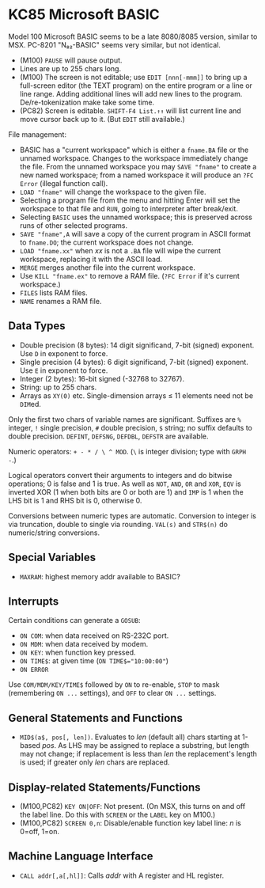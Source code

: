KC85 Microsoft BASIC
====================

Model 100 Microsoft BASIC seems to be a late 8080/8085 version, similar to
MSX. PC-8201 "N₈₂-BASIC" seems very similar, but not identical.

- (M100) `PAUSE` will pause output.
- Lines are up to 255 chars long.
- (M100) The screen is not editable; use `EDIT [nnn[-mmm]]` to bring up a
  full-screen editor (the TEXT program) on the entire program or a line or
  line range. Adding additional lines will add new lines to the program.
  De/re-tokenization make take some time.
- (PC82) Screen is editable. `SHIFT-F4 List.↑↑` will list current line and
  move cursor back up to it. (But `EDIT` still available.)

File management:
- BASIC has a "current workspace" which is either a `fname.BA` file or the
  unnamed workspace. Changes to the workspace immediately change the file.
  From the unnamed workspace you may `SAVE "fname"` to create a new named
  workspace; from a named workspace it will produce an `?FC Error` (illegal
  function call).
- `LOAD "fname"` will change the workspace to the given file.
- Selecting a program file from the menu and hitting Enter will set the
  workspace to that file and `RUN`, going to interpreter after break/exit.
- Selecting `BASIC` uses the unnamed workspace; this is preserved across
  runs of other selected programs.
- `SAVE "fname",A` will save a copy of the current program in ASCII format
  to `fname.DO`; the current workspace does not change.
- `LOAD "fname.xx"` when _xx_ is not a `.BA` file will wipe the current
  workspace, replacing it with the ASCII load.
- `MERGE` merges another file into the current workspace.
- Use `KILL "fname.ex"` to remove a RAM file. (`?FC Error` if it's current
  workspace.)
- `FILES` lists RAM files.
- `NAME` renames a RAM file.


Data Types
----------

- Double precision (8 bytes): 14 digit significand, 7-bit (signed)
  exponent. Use `D` in exponent to force.
- Single precision (4 bytes): 6 digit significand, 7-bit (signed) exponent.
  Use `E` in exponent to force.
- Integer (2 bytes): 16-bit signed (-32768 to 32767).
- String: up to 255 chars.
- Arrays as `XY(0)` etc. Single-dimension arrays ≤ 11 elements need not be
  `DIM`ed.

Only the first two chars of variable names are significant. Suffixes are
`%` integer, `!` single precision, `#` double precision, `$` string; no
suffix defaults to double precision. `DEFINT`, `DEFSNG`, `DEFDBL`, `DEFSTR`
are available.

Numeric operators: `+ - * / \ ^ MOD`. (`\` is integer division; type with
`GRPH -`.)

Logical operators convert their arguments to integers and do bitwise
operations; 0 is false and 1 is true. As well as `NOT`, `AND`, `OR` and
`XOR`, `EQV` is inverted XOR (1 when both bits are 0 or both are 1) and
`IMP` is 1 when the LHS bit is 1 and RHS bit is 0, otherwise 0.

Conversions between numeric types are automatic. Conversion to integer is
via truncation, double to single via rounding. `VAL(s)` and `STR$(n)` do
numeric/string conversions.


Special Variables
-----------------

- `MAXRAM`: highest memory addr available to BASIC?


Interrupts
----------

Certain conditions can generate a `GOSUB`:

- `ON COM`: when data received on RS-232C port.
- `ON MDM`: when data received by modem.
- `ON KEY`: when function key pressed.
- `ON TIME$`: at given time (`ON TIME$="10:00:00"`)
- `ON ERROR`

Use `COM/MDM/KEY/TIME$` followed by `ON` to re-enable, `STOP` to mask
(remembering `ON ...` settings), and `OFF` to clear `ON ...` settings.


General Statements and Functions
--------------------------------

- `MID$(a$, pos[, len])`. Evaluates to _len_ (default all) chars starting
  at 1-based _pos_. As LHS may be assigned to replace a substring, but
  length may not change; if replacement is less than _len_ the
  replacement's length is used; if greater only _len_ chars are replaced.


Display-related Statements/Functions
------------------------------------

- (M100,PC82) `KEY ON|OFF`: Not present. (On MSX, this turns on and off the
  label line. Do this with `SCREEN` or the `LABEL` key on M100.)
- (M100,PC82) `SCREEN 0,n`: Disable/enable function key label line: _n_ is
  0=off, 1=on.


Machine Language Interface
--------------------------

- `CALL addr[,a[,hl]]`: Calls _addr_ with A register and HL register.
